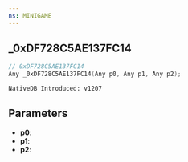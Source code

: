 ```yaml
---
ns: MINIGAME
---
```

## _0xDF728C5AE137FC14

```c
// 0xDF728C5AE137FC14
Any _0xDF728C5AE137FC14(Any p0, Any p1, Any p2);
```

```
NativeDB Introduced: v1207
```

## Parameters
* **p0**:
* **p1**:
* **p2**:
